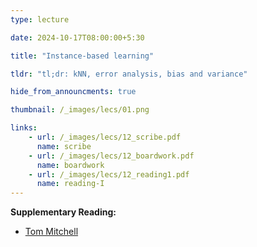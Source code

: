 ```yaml
---
type: lecture

date: 2024-10-17T08:00:00+5:30

title: "Instance-based learning"

tldr: "tl;dr: kNN, error analysis, bias and variance"

hide_from_announcments: true

thumbnail: /_images/lecs/01.png

links: 
    - url: /_images/lecs/12_scribe.pdf
      name: scribe
    - url: /_images/lecs/12_boardwork.pdf
      name: boardwork
    - url: /_images/lecs/12_reading1.pdf
      name: reading-I
---
```

**Supplementary Reading:**
- [Tom Mitchell](http://www.cs.cmu.edu/~tom/mlbook.html)
